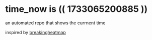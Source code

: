 # time_now is (( 1733065200885 ))

an automated repo that shows the currnent time

inspired by [breakingheatmap](https://github.com/breakingheatmap/breakingheatmap)